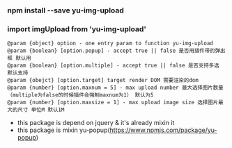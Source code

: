 ### npm install --save yu-img-upload
### import imgUpload from 'yu-img-upload'

    @param {object} option - one entry param to function yu-img-upload
    @param {boolean} [option.popup] - accept true || false 是否用插件带的弹出框 默认用
    @param {boolean} [option.multiple] - accept true || false 是否支持多选 默认支持
    @param {obejct} [option.target] target render DOM 需要渲染的dom
    @param {number} [option.maxnum = 5] - max upload number 最大选择图片数量 （multiple为false的时候插件会强制maxnum为1） 默认为5
    @param {number} [option.maxsize = 1] - max upload image size 选择图片最大的尺寸 单位M 默认1M


* this package is depend on jquery & it's already mixin it
* this package is mixin yu-popup(https://www.npmjs.com/package/yu-popup)
